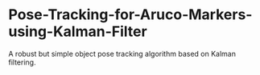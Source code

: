# Pose-Tracking-for-Aruco-Markers-using-Kalman-Filter
A robust but simple object pose tracking algorithm based on Kalman filtering.
